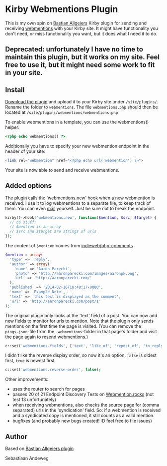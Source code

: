 # Kirby Webmentions Plugin

This is my own spin on [Bastian Allgeiers](https://github.com/bastianallgeier/kirby-webmentions) Kirby plugin for sending and receiving [webmentions](http://indieweb.org/Webmention) with your Kirby site. It might have functionality you don't need, or miss functionality you want, but it does what I need it to do.

## Deprecated: unfortunately I have no time to maintain this plugin, but it works on my site. Feel free to use it, but it might need some work to fit in your site.

## Install

[Download the plugin](https://github.com/sebsel/seblog-kirby-webmentions/archive/master.zip) and upload it to your Kirby site under `/site/plugins/`. Rename the folder to `webmentions`. The file `webmentions.php` should then be located at `/site/plugins/webmentions/webmentions.php`

To enable webmentions in a template, you can use the webmentions() helper:

```php
<?php echo webmentions() ?>
```

Additionally you have to specify your new webmention endpoint in the header of your site:

```php
<link rel="webmention" href="<?php echo url('webmention') ?>">
```

Your site is now able to send and receive webmentions.

## Added options

The plugin calls the 'webmentions.new' hook when a new webmention is received. I use it to log webmentions to a separate file, to keep track of them. You can even [mail](https://getkirby.com/docs/developer-guide/advanced/emails) yourself. Just be sure not to break the endpoint.

```php
kirby()->hook('webmentions.new', function($mention, $src, $target) {
  // do stuff!
  // $mention is an array
  // $src and $target are strings of urls
});
```

The content of `$mention` comes from [indieweb/php-comments](https://github.com/indieweb/php-comments).

```php
$mention = array(
  'type' => 'reply',
  'author' => array(
    'name' => 'Aaron Parecki',
    'photo' => 'http://aaronparecki.com/images/aaronpk.png',
    'url' => 'http://aaronparecki.com/'
  ),
  'published' => '2014-02-16T18:48:17-0800',
  'name' => 'Example Note',
  'text' => 'this text is displayed as the comment',
  'url' => 'http://aaronparecki.com/post/1'
);
```

The original plugin only looks at the 'text' field of a post. You can now add new fields to monitor for urls to mention. Note that the plugin only sends mentions on the first time the page is visited. (You can remove the `pings.json`-file from the `.webmentions`-folder in that page's folder and visit the page again to resend webmentions.)

```php
c::set('webmentions.fields', ['text', 'like_of', 'repost_of', 'in_reply_to']);
```

I didn't like the reverse display order, so now it's an option. `false` is oldest first, `true` is newest first.

```php
c::set('webmentions.reverse-order', false);
```

Other improvements:

- uses the router to search for pages
- passes 20 of 21 Endpoint Discovery Tests on [Webmention.rocks](https://webmention.rocks) (not test 13 unfortunately)
- when receiving webmentions, also checks the source page for (comma separated) urls in the 'syndication' field. So: if a webmention is received and a syndicated copy is mentioned, it still counts as a valid mention.
- bugfixes (and probably new bugs created! :D feel free to file issues)

## Author

Based on [Bastian Allgeiers plugin](https://github.com/bastianallgeier/kirby-webmentions)

Sebastiaan Andeweg
